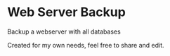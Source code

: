 # Web Server Backup
Backup a webserver with all databases

Created for my own needs, feel free to share and edit.
